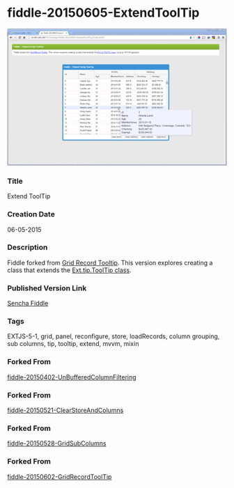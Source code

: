 fiddle-20150605-ExtendToolTip
======

![Screenshot](screenshot.png)

### Title

Extend ToolTip


### Creation Date

06-05-2015


### Description

Fiddle forked from <a href="https://fiddle.sencha.com/#fiddle/ntt" target="_blank">Grid Record Tooltip</a>.  This version explores creating a class that extends the <a href="http://docs.sencha.com/extjs/5.1/5.1.0-apidocs/#!/api/Ext.tip.ToolTip" target="_blank">Ext.tip.ToolTip class</a>.


### Published Version Link

[Sencha Fiddle](https://fiddle.sencha.com/#fiddle/o55)


### Tags

EXTJS-5-1, grid, panel, reconfigure, store, loadRecords, column grouping, sub columns, tip, tooltip, extend, mvvm, mixin



### Forked From

[fiddle-20150402-UnBufferedColumnFiltering](../fiddle-20150402-UnBufferedColumnFiltering)


### Forked From

[fiddle-20150521-ClearStoreAndColumns](../fiddle-20150521-ClearStoreAndColumns)


### Forked From

[fiddle-20150528-GridSubColumns](../fiddle-20150528-GridSubColumns)


### Forked From

[fiddle-20150602-GridRecordToolTip](../fiddle-20150602-GridRecordToolTip)
